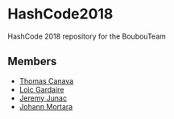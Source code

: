 # HashCode2018
HashCode 2018 repository for the BoubouTeam

## Members
 * [Thomas Canava](mailto:tomcorse2@gmail.com)
 * [Loic Gardaire](mailto:loic.gardaire@gmail.com)
 * [Jeremy Junac](mailto:jeremy.junac06@gmail.com)
 * [Johann Mortara](mailto:)
